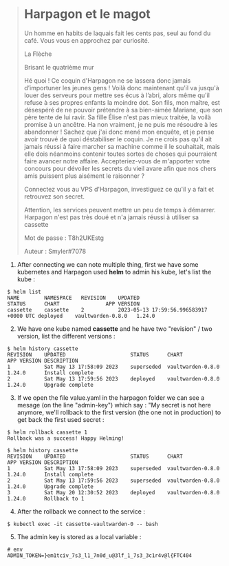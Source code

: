 > # Harpagon et le magot
>
> Un homme en habits de laquais fait les cents pas, seul au fond du café. Vous vous en approchez par curiosité.
>
> La Flèche
>
> Brisant le quatrième mur
>
> Hé quoi ! Ce coquin d'Harpagon ne se lassera donc jamais d’importuner les jeunes gens ! Voilà donc maintenant qu'il va jusqu'à louer des serveurs pour mettre ses écus à l’abri, alors même qu'il refuse à ses propres enfants la moindre dot. Son fils, mon maître, est désespéré de ne pouvoir prétendre à sa bien-aimée Mariane, que son père tente de lui ravir. Sa fille Élise n'est pas mieux traitée, la voilà promise à un ancêtre. Ha non vraiment, je ne puis me résoudre à les abandonner ! Sachez que j'ai donc mené mon enquête, et je pense avoir trouvé de quoi déstabiliser le coquin. Je ne crois pas qu'il ait jamais réussi à faire marcher sa machine comme il le souhaitait, mais elle dois néanmoins contenir toutes sortes de choses qui pourraient faire avancer notre affaire. Accepteriez-vous de m'apporter votre concours pour dévoiler les secrets du vieil avare afin que nos chers amis puissent plus aisément le raisonner ?
>
>Connectez vous au VPS d'Harpagon, investiguez ce qu'il y a fait et retrouvez son secret.
>
>Attention, les services peuvent mettre un peu de temps à démarrer. Harpagon n'est pas très doué et n'a jamais réussi à utiliser sa cassette
>
> Mot de passe : T8h2UKEstg
>
> Auteur : Smyler#7078

1. After connecting we can note multiple thing, first we have some kubernetes and Harpagon used **helm** to admin his kube, let's list the kube :

```
$ helm list
NAME    	NAMESPACE	REVISION	UPDATED                                	STATUS  	CHART            	APP VERSION
cassette	cassette 	2       	2023-05-13 17:59:56.996583917 +0000 UTC	deployed	vaultwarden-0.8.0	1.24.0     
```

2. We have one kube named **cassette** and he have two "revision" / two version, list the different versions :

```
$ helm history cassette
REVISION	UPDATED                 	STATUS    	CHART            	APP VERSION	DESCRIPTION     
1       	Sat May 13 17:58:09 2023	superseded	vaultwarden-0.8.0	1.24.0     	Install complete
2       	Sat May 13 17:59:56 2023	deployed  	vaultwarden-0.8.0	1.24.0     	Upgrade complete
```

3. If we open the file value.yaml in the harpagon folder we can see a mesage (on the line "admin-key") which say : "My secret is not here anymore, we'll rollback to the first version (the one not in production) to get back the first used secret :

```
$ helm rollback cassette 1
Rollback was a success! Happy Helming!

$ helm history cassette
REVISION	UPDATED                 	STATUS    	CHART            	APP VERSION	DESCRIPTION     
1       	Sat May 13 17:58:09 2023	superseded	vaultwarden-0.8.0	1.24.0     	Install complete
2       	Sat May 13 17:59:56 2023	superseded	vaultwarden-0.8.0	1.24.0     	Upgrade complete
3       	Sat May 20 12:30:52 2023	deployed  	vaultwarden-0.8.0	1.24.0     	Rollback to 1   
```

4. After the rollback we connect to the service :

```
$ kubectl exec -it cassette-vaultwarden-0 -- bash
```

5. The admin key is stored as a local variable :

```
# env
ADMIN_TOKEN=}em1tciv_7s3_l1_7n0d_u@3lf_1_7s3_3c1r4v@l{FTC404
```